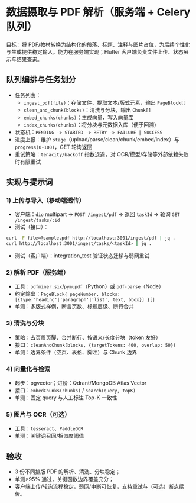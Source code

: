 # 数据摄取与 PDF 解析（服务端 + Celery 队列）

目标：将 PDF/教材转换为结构化的段落、标题、注释与图片占位，为后续个性化与生成提供稳定输入。能力在服务端实现；Flutter 客户端负责文件上传、状态展示与结果查询。

## 队列编排与任务划分
- 任务列表：
  - `ingest_pdf(file)`：存储文件、提取文本/版式元素，输出 `PageBlock[]`
  - `clean_and_chunk(blocks)`：清洗与分块，输出 `Chunk[]`
  - `embed_chunks(chunks)`：生成向量，写入向量库
  - `index_chunks(chunks)`：将分块与元数据入库（便于回溯）
- 状态机：`PENDING -> STARTED -> RETRY -> FAILURE | SUCCESS`
- 进度上报：维护 `stage`（upload/parse/clean/chunk/embed/index）与 `progress(0-100)`，GET 轮询返回
- 重试策略：`tenacity/backoff` 指数退避，对 OCR/模型/存储等外部依赖失败时有限重试

## 实现与提示词

### 1) 上传与导入（移动端透传）
- 客户端：`dio` multipart → `POST /ingest/pdf` → 返回 `taskId` → 轮询 `GET /ingest/tasks/:id`
- 测试（接口）：
```bash
curl -F file=@sample.pdf http://localhost:3001/ingest/pdf | jq .
curl http://localhost:3001/ingest/tasks/<taskId> | jq .
```
- 测试（客户端）：integration_test 验证状态迁移与弱网重试

### 2) 解析 PDF（服务端）
- 工具：`pdfminer.six`/`pymupdf`（Python）或 `pdf-parse`（Node）
- 约定输出：`PageBlock{ pageNumber, blocks:[{type:'heading'|'paragraph'|'list', text, bbox}] }[]`
- 单测：多版式样例，断言页数、标题层级、断行合并

### 3) 清洗与分块
- 策略：去页眉页脚、合并断行、按语义/长度分块（token 友好）
- 接口：`cleanAndChunk(blocks, {targetTokens: 400, overlap: 50})`
- 单测：边界条件（空页、表格、脚注）与 Chunk 边界

### 4) 向量化与检索
- 起步：pgvector；进阶：Qdrant/MongoDB Atlas Vector
- 接口：`embedChunks(chunks)` / `search(query, topK)`
- 单测：固定 query 与人工标注 Top-K 一致性

### 5) 图片与 OCR（可选）
- 工具：`tesseract`、`PaddleOCR`
- 单测：关键词召回/相似度阈值

## 验收
- 3 份不同排版 PDF 的解析、清洗、分块稳定；
- 单测>95% 通过，关键函数边界覆盖充分；
- 客户端上传/轮询流程稳定，弱网/中断可恢复，支持重试与（可选）断点续传。

